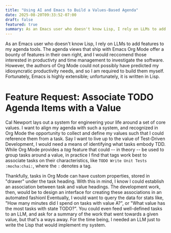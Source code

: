 ```yaml
---
title: "Using AI and Emacs to Build a Values-Based Agenda"
date: 2025-08-20T09:33:52-07:00
draft: false
featured: true
summary: As an Emacs user who doesn't know Lisp, I rely on LLMs to add features to my agenda tools. The agenda views that ship with Emacs Org Mode offer a bounty of features in their own right, and I would reccomend those interested in productivty and time management to investigate the software. However, the authors of Org Mode could not possibly have predicted my idiosyncratic productivity needs, and so I am required to build them myself. Fortunately, Emacs is highly extensible; unfortunately, it is written in Lisp.
---
```


As an Emacs user who doesn't know Lisp, I rely on LLMs to add features to my agenda tools. The agenda views that ship with Emacs Org Mode offer a bounty of features in their own right, and I would reccomend those interested in productivty and time management to investigate the software. However, the authors of Org Mode could not possibly have predicted my idiosyncratic productivity needs, and so I am required to build them myself. Fortunately, Emacs is highly extensible; unfortunately, it is written in Lisp.

# Feature Request: Associate TODO Agenda Items with a Value

Cal Newport lays out a system for engineering your life around a set of core values. I want to align my agenda with such a system, and recognized in Org Mode the opportunity to collect and define my values such that I could reference them from a task. Say I want to live up to the value of Test-Driven Development, I would need a means of identifying what tasks embody TDD. While Org Mode provides a _tag_ feature that could -- in theory -- be used to group tasks around a value, in practice I find that tags work best to associate tasks on their characteristics, like `TODO Write Unit Tests :mocha:chai:`, where the `:` denotes a tag.

Thankfully, tasks in Org Mode can have custom properties, stored in "drawer" under the task heading. With this in mind, I know I could establish an association between task and value headings. The development work, then, would be to design an interface for creating these associations in an automated fashionl Eventually, I would want to query the data for stats like, "How many minutes did I spend on tasks with value A?", or "What value has the most tasks with state TODO?". You could even feed well-defined tasks to an LLM, and ask for a summary of the work that went towards a given value, but that's a ways away. For the time being, I needed an LLM just to write the Lisp that would implement my system.
